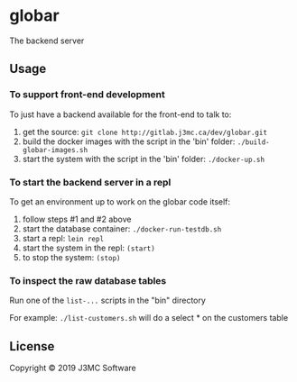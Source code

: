 # globar

The backend server 

## Usage

### To support front-end development
To just have a backend available for the front-end to talk to:
1. get the source: ```git clone http://gitlab.j3mc.ca/dev/globar.git```
2. build the docker images with the script in the 'bin' folder: ```./build-globar-images.sh```
3. start the system with the script in the 'bin' folder: ```./docker-up.sh```

### To start the backend server in a repl
To get an environment up to work on the globar code itself:
1. follow steps #1 and #2 above
2. start the database container: ```./docker-run-testdb.sh```
3. start a repl: ```lein repl```
4. start the system in the repl: ```(start)```
5. to stop the system: ```(stop)```

### To inspect the raw database tables
Run one of the ```list-...``` scripts in the "bin" directory

For example:
```./list-customers.sh``` will do a select * on the customers table

## License

Copyright © 2019 J3MC Software

